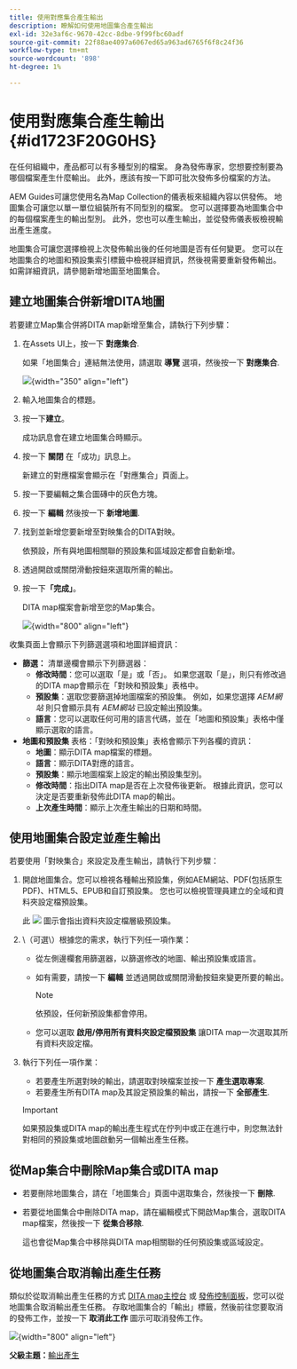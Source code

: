 ```yaml
---
title: 使用對應集合產生輸出
description: 瞭解如何使用地圖集合產生輸出
exl-id: 32e3af6c-9670-42cc-8dbe-9f99fbc60adf
source-git-commit: 22f88ae4097a6067ed65a963ad6765f6f8c24f36
workflow-type: tm+mt
source-wordcount: '898'
ht-degree: 1%

---
```


# 使用對應集合產生輸出 {#id1723F20G0HS}

在任何組織中，產品都可以有多種型別的檔案。 身為發佈專家，您想要控制要為哪個檔案產生什麼輸出。 此外，應該有按一下即可批次發佈多份檔案的方法。

AEM Guides可讓您使用名為Map Collection的儀表板來組織內容以供發佈。 地圖集合可讓您以單一單位組裝所有不同型別的檔案。 您可以選擇要為地圖集合中的每個檔案產生的輸出型別。 此外，您也可以產生輸出，並從發佈儀表板檢視輸出產生進度。

地圖集合可讓您選擇檢視上次發佈輸出後的任何地圖是否有任何變更。 您可以在地圖集合的地圖和預設集索引標籤中檢視詳細資訊，然後視需要重新發佈輸出。 如需詳細資訊，請參閱新增地圖至地圖集合。

## 建立地圖集合併新增DITA地圖

若要建立Map集合併將DITA map新增至集合，請執行下列步驟：

1. 在Assets UI上，按一下 **對應集合**.

   如果「地圖集合」連結無法使用，請選取 **導覽** 選項，然後按一下 **對應集合**.

   ![](images/access-map-collection-left-rail.png){width="350" align="left"}

1. 輸入地圖集合的標題。
1. 按一下&#x200B;**建立**。

   成功訊息會在建立地圖集合時顯示。

1. 按一下 **關閉** 在「成功」訊息上。

   新建立的對應檔案會顯示在「對應集合」頁面上。

1. 按一下要編輯之集合圖磚中的灰色方塊。
1. 按一下 **編輯** 然後按一下 **新增地圖**.
1. 找到並新增您要新增至對映集合的DITA對映。

   依預設，所有與地圖相關聯的預設集和區域設定都會自動新增。

1. 透過開啟或關閉滑動按鈕來選取所需的輸出。
1. 按一下&#x200B;**「完成」**。

   DITA map檔案會新增至您的Map集合。

   ![](images/maps_presets_62_63.png){width="800" align="left"}

收集頁面上會顯示下列篩選選項和地圖詳細資訊：

- **篩選：** 清單邊欄會顯示下列篩選器：
   - **修改時間**：您可以選取「是」或「否」。 如果您選取「是」，則只有修改過的DITA map會顯示在「對映和預設集」表格中。
   - **預設集**：選取您要篩選掉地圖檔案的預設集。 例如，如果您選擇 *AEM網站* 則只會顯示具有 *AEM網站* 已設定輸出預設集。
   - **語言**：您可以選取任何可用的語言代碼，並在「地圖和預設集」表格中僅顯示選取的語言。
- **地圖和預設集** 表格：「對映和預設集」表格會顯示下列各欄的資訊：
   - **地圖**：顯示DITA map檔案的標題。
   - **語言**：顯示DITA對應的語言。
   - **預設集**：顯示地圖檔案上設定的輸出預設集型別。
   - **修改時間**：指出DITA map是否在上次發佈後更新。 根據此資訊，您可以決定是否要重新發佈此DITA map的輸出。
   - **上次產生時間**：顯示上次產生輸出的日期和時間。

## 使用地圖集合設定並產生輸出

若要使用「對映集合」來設定及產生輸出，請執行下列步驟：

1. 開啟地圖集合。您可以檢視各種輸出預設集，例如AEM網站、PDF(包括原生PDF)、HTML5、EPUB和自訂預設集。 您也可以檢視管理員建立的全域和資料夾設定檔預設集。

   此 ![](images/global-preset-icon.svg) 圖示會指出資料夾設定檔層級預設集。
1. \（可選\）根據您的需求，執行下列任一項作業：
   - 從左側邊欄套用篩選器，以篩選修改的地圖、輸出預設集或語言。
   - 如有需要，請按一下 **編輯** 並透過開啟或關閉滑動按鈕來變更所要的輸出。



     >[!NOTE]
     >  
     > 依預設，任何新預設集都會停用。

   - 您可以選取 **啟用/停用所有資料夾設定檔預設集** 讓DITA map一次選取其所有資料夾設定檔。


1. 執行下列任一項作業：

   - 若要產生所選對映的輸出，請選取對映檔案並按一下 **產生選取專案**.
   - 若要產生所有DITA map及其設定預設集的輸出，請按一下 **全部產生**.
   >[!IMPORTANT]
   >
   > 如果預設集或DITA map的輸出產生程式在佇列中或正在進行中，則您無法針對相同的預設集或地圖啟動另一個輸出產生任務。


## 從Map集合中刪除Map集合或DITA map

- 若要刪除地圖集合，請在「地圖集合」頁面中選取集合，然後按一下 **刪除**.
- 若要從地圖集合中刪除DITA map，請在編輯模式下開啟Map集合，選取DITA map檔案，然後按一下 **從集合移除**.

  這也會從Map集合中移除與DITA map相關聯的任何預設集或區域設定。


## 從地圖集合取消輸出產生任務

類似於從取消輸出產生任務的方式 [DITA map主控台](generate-output-for-a-dita-map.md#id2061H100T5Z) 或 [發佈控制面板](generate-output-publish-dashboard.md#)，您可以從地圖集合取消輸出產生任務。 存取地圖集合的「輸出」標籤，然後前往您要取消的發佈工作，並按一下 **取消此工作** 圖示可取消發佈工作。

![](images/cancel-publish-task-map-collection.png){width="800" align="left"}

**父級主題：**[&#x200B;輸出產生](generate-output.md)
